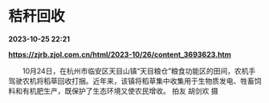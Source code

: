 # 秸秆回收

**2023-10-25 22:21**

**https://zjrb.zjol.com.cn/html/2023-10/26/content_3693623.htm**

　　10月24日，在杭州市临安区天目山镇“天目粮仓”粮食功能区的田间，农机手驾驶农机将稻草回收打捆。近年来，该镇将稻草集中收集用于生物质发电、牲畜饲料和有机肥生产，既保护了生态环境又使农民增收。 拍友 胡剑欢 摄
